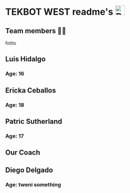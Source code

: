 # TEKBOT WEST readme's <img src="https://upload.wikimedia.org/wikipedia/commons/a/ab/Flag_of_Panama.svg" alt="Bandera de Panamá" width="30"/>



## Team members 👨‍💻
fotito
## Luis Hidalgo
### Age: 16


## Ericka Ceballos
### Age: 18


## Patric Sutherland
### Age: 17

## Our Coach
## Diego Delgado
### Age: tweni something


